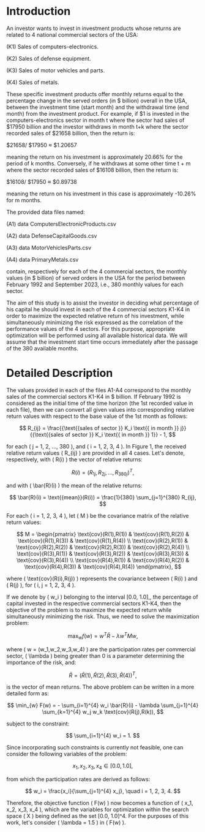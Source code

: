 # Introduction

An investor wants to invest in investment products whose returns are related to 4 national commercial sectors of the USA:

(K1) Sales of computers-electronics.

(K2) Sales of defense equipment.

(K3) Sales of motor vehicles and parts.

(K4) Sales of metals.

These specific investment products offer monthly returns equal to the percentage change in the served orders (in $ billion) overall in the USA, between the investment time (start month) and the withdrawal time (end month) from the investment product. For example, if $1 is invested in the computers-electronics sector in month t where the sector had sales of $17950 billion and the investor withdraws in month t+k where the sector recorded sales of $21658 billion, then the return is:

$21658/
$17950
≈ $1.20657

meaning the return on his investment is approximately 20.66% for the period of k months. Conversely, if he withdraws at some other time t + m where the sector recorded sales of $16108 billion, then the return is:

$16108/
$17950
≈ $0.89738

meaning the return on his investment in this case is approximately -10.26% for m months.

The provided data files named:

(A1) data ComputersElectronicProducts.csv

(A2) data DefenseCapitalGoods.csv

(A3) data MotorVehiclesParts.csv

(A4) data PrimaryMetals.csv

contain, respectively for each of the 4 commercial sectors, the monthly values (in $ billion) of served orders in the USA for the period between February 1992 and September 2023, i.e., 380 monthly values for each sector.

The aim of this study is to assist the investor in deciding what percentage of his capital he should invest in each of the 4 commercial sectors K1-K4 in order to maximize the expected relative return of his investment, while simultaneously minimizing the risk expressed as the correlation of the performance values of the 4 sectors. For this purpose, appropriate optimization will be performed using all available historical data. We will assume that the investment start time occurs immediately after the passage of the 380 available months.

# Detailed Description

The values provided in each of the files A1-A4 correspond to the monthly sales of the commercial sectors K1-K4 in $ billion. If February 1992 is considered as the initial time of the time horizon (the 1st recorded value in each file), then we can convert all given values into corresponding relative return values with respect to the base value of the 1st month as follows:

$$
R_{ij} = \frac{{\text{{sales of sector }} K_i \text{{ in month }} j}}{{\text{{sales of sector }} K_i \text{{ in month }} 1}} - 1,
$$

for each \( j = 1, 2, ..., 380 \), and \( i = 1, 2, 3, 4 \). In Figure 1, the received relative return values \( R_{ij} \) are provided in all 4 cases. Let's denote, respectively, with \( R(i) \) the vector of relative returns:

$$
R(i) = (R_{1j}, R_{2j}, ..., R_{380j})^T,
$$

and with \( \bar{R}(i) \) the mean of the relative returns:

$$
\bar{R}(i) = \text{{mean}}(R(i)) = \frac{1}{380} \sum_{j=1}^{380} R_{ij},
$$

For each \( i = 1, 2, 3, 4 \), let \( M \) be the covariance matrix of the relative return values:

$$
M = \begin{pmatrix} \text{cov}(R(1),R(1)) & \text{cov}(R(1),R(2)) & \text{cov}(R(1),R(3)) & \text{cov}(R(1),R(4)) \\
\text{cov}(R(2),R(1)) & \text{cov}(R(2),R(2)) & \text{cov}(R(2),R(3)) & \text{cov}(R(2),R(4)) \\
\text{cov}(R(3),R(1)) & \text{cov}(R(3),R(2)) & \text{cov}(R(3),R(3)) & \text{cov}(R(3),R(4)) \\
\text{cov}(R(4),R(1)) & \text{cov}(R(4),R(2)) & \text{cov}(R(4),R(3)) & \text{cov}(R(4),R(4)) \end{pmatrix},
$$

where \( \text{cov}(R(i),R(j)) \) represents the covariance between \( R(i) \) and \( R(j) \), for \( i, j = 1, 2, 3, 4 \).

If we denote by \( w_i \) belonging to the interval [0.0, 1.0],, the percentage of capital invested in the respective commercial sectors K1-K4, then the objective of the problem is to maximize the expected return while simultaneously minimizing the risk. Thus, we need to solve the maximization problem:

$$
\max_{w} f(w) = w^T \bar{R} - \lambda w^T M w,
$$

where \( w = (w_1,w_2,w_3,w_4) \) are the participation rates per commercial sector, \( \lambda \) being greater than 0 is a parameter determining the importance of the risk, and:

$$
\bar{R} = (\bar{R}(1), \bar{R}(2), \bar{R}(3), \bar{R}(4))^T,
$$

is the vector of mean returns. The above problem can be written in a more detailed form as:

$$
\min_{w} F(w) = - \sum_{i=1}^{4} w_i \bar{R}(i) - \lambda \sum_{j=1}^{4} \sum_{k=1}^{4} w_j w_k \text{cov}(R(j),R(k)),
$$

subject to the constraint:

$$
\sum_{i=1}^{4} w_i = 1.
$$

Since incorporating such constraints is currently not feasible, one can consider the following variables of the problem:

$$
x_1, x_2, x_3, x_4 \in [0.0, 1.0],
$$

from which the participation rates are derived as follows:

$$
w_i = \frac{x_i}{\sum_{j=1}^{4} x_j}, \quad i = 1, 2, 3, 4.
$$

Therefore, the objective function \( F(w) \) now becomes a function of \( x_1, x_2, x_3, x_4 \), which are the variables for optimization within the search space \( X \) being defined as the set [0.0, 1.0]^4. For the purposes of this work, let's consider \( \lambda = 1.5 \) in \( F(w) \).
